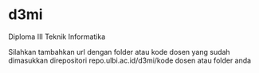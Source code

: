 # d3mi
Diploma III Teknik Informatika

Silahkan tambahkan url dengan folder atau kode dosen yang sudah dimasukkan direpositori
repo.ulbi.ac.id/d3mi/kode dosen atau folder anda
